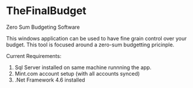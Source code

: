 # TheFinalBudget
Zero Sum Budgeting Software

This windows application can be used to have fine grain control over your budget. This tool is focused around a zero-sum budgetting pricinple.

Current Requirements:
1. Sql Server installed on same machine runnning the app.
2. Mint.com account setup (with all accounts synced)
3. .Net Framework 4.6 installed
